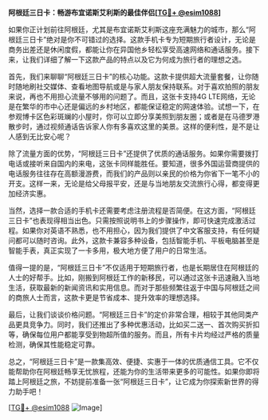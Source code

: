 **阿根廷三日卡：畅游布宜诺斯艾利斯的最佳伴侣[[TG💪+ @esim1088](https://t.me/s/esim1088)]**

如果你正计划前往阿根廷，尤其是布宜诺斯艾利斯这座充满魅力的城市，那么“阿根廷三日卡”绝对是你不可错过的选择。这款手机卡专为短期旅行者设计，无论是商务出差还是休闲度假，都能让你在异国他乡轻松享受高速网络和通话服务。接下来，让我们详细了解一下这款产品的特点以及它为何成为旅行者的理想之选。

首先，我们来聊聊“阿根廷三日卡”的核心功能。这款卡提供超大流量套餐，让你随时随地刷社交媒体、查看地图导航或是与家人朋友保持联系。对于喜欢拍照的朋友来说，再也不用担心流量不够用的问题了。而且，这张卡支持4G LTE网络，无论是在繁华的市中心还是偏远的乡村地区，都能保证稳定的网速体验。试想一下，在参观博卡区色彩斑斓的小屋时，你可以立即分享美照到朋友圈；或者是在马德罗港散步时，通过视频通话告诉家人你有多喜欢这里的美景。这样的便利性，是不是让人感到无比安心呢？

除了流量方面的优势，“阿根廷三日卡”还提供了优质的通话服务。如果你需要拨打电话或接听来自国内的来电，这张卡同样能胜任。要知道，很多外国运营商提供的电话服务往往存在高额漫游费，而我们的产品则以亲民的价格为你省下一笔不小的开支。这样一来，无论是给父母报平安，还是与当地朋友交流旅行心得，都变得更加经济实惠。

当然，选择一款合适的手机卡还需要考虑注册流程是否简便。在这方面，“阿根廷三日卡”也表现得相当出色。只需按照说明书上的步骤操作，即可快速完成激活过程。如果你对英语不熟悉，也不用担心，因为我们提供了中文客服支持，有任何疑问都可以随时咨询。此外，这款卡兼容多种设备，包括智能手机、平板电脑甚至是智能手表，真正实现了一卡多用，极大地方便了用户的日常生活。

值得一提的是，“阿根廷三日卡”不仅适用于短期旅行者，也是长期居住在阿根廷的人士的好帮手。比如，刚搬到阿根廷工作的新移民，可以通过这张卡迅速融入当地生活，获取最新的新闻资讯和实用信息。而对于那些频繁往返于中国与阿根廷之间的商旅人士而言，这款卡更是节省成本、提升效率的理想选择。

最后，让我们谈谈价格问题。“阿根廷三日卡”的定价非常合理，相较于其他同类产品更具竞争力。同时，我们还推出了多种优惠活动，比如买二送一、首次购买折扣等，确保每位用户都能享受到物超所值的服务。而且，所有卡片均经过严格的质量检测，确保其性能稳定可靠。

总之，“阿根廷三日卡”是一款集高效、便捷、实惠于一体的优质通信工具。它不仅能帮助你在阿根廷畅享无忧旅程，还能为你的生活带来更多的可能性。如果你即将踏上阿根廷之旅，不妨提前准备一张“阿根廷三日卡”，让它成为你探索新世界的得力助手吧！

[[TG💪+ @esim1088](https://t.me/s/esim1088) ![Image](https://i.postimg.cc/4NQfJmqS/Snipaste-2025-05-13-00-14-12.png)]
